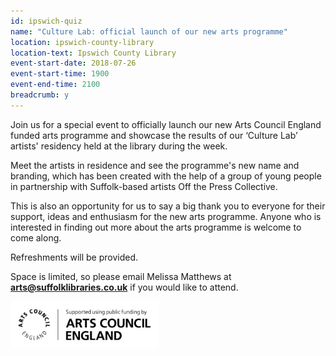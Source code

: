 ```yaml
---
id: ipswich-quiz
name: "Culture Lab: official launch of our new arts programme"
location: ipswich-county-library
location-text: Ipswich County Library
event-start-date: 2018-07-26
event-start-time: 1900
event-end-time: 2100
breadcrumb: y
---
```


Join us for a special event to officially launch our new Arts Council England funded arts programme and showcase the results of our ‘Culture Lab’ artists' residency held at the library during the week.

Meet the artists in residence and see the programme's new name and branding, which has been created with the help of a group of young people in partnership with Suffolk-based artists Off the Press Collective.

This is also an opportunity for us to say a big thank you to everyone for their support, ideas and enthusiasm for the new arts programme. Anyone who is interested in finding out more about the arts programme is welcome to come along.

Refreshments will be provided.

Space is limited, so please email Melissa Matthews at **arts@suffolklibraries.co.uk** if you would like to attend.

![Arts Council England logo](/images/featured/featured-arts-council-england-logo.jpg)
